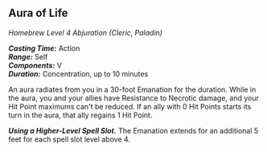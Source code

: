 ## Aura of Life
*Homebrew*
*Level 4 Abjuration (Cleric, Paladin)*

***Casting Time:*** Action  
***Range:*** Self  
***Components:*** V  
***Duration:*** Concentration, up to 10 minutes

An aura radiates from you in a 30-foot Emanation for the duration. While in the aura, you and your allies have Resistance to Necrotic damage, and your Hit Point maximums can't be reduced. If an ally with 0 Hit Points starts its turn in the aura, that ally regains 1 Hit Point.

***Using a Higher-Level Spell Slot.*** The Emanation extends for an additional 5 feet for each spell slot level above 4.